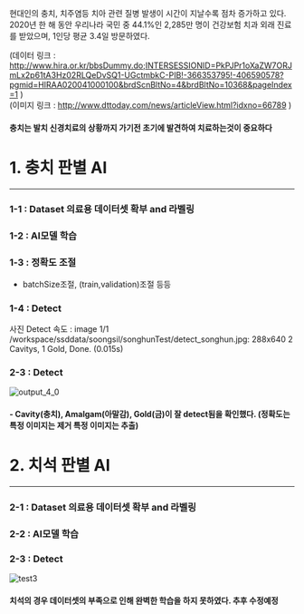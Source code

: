 현대인의 충치, 치주염등 치아 관련 질병 발생이 시간이 지날수록 점차 증가하고 있다.</br>
2020년 한 해 동안 우리나라 국민 중 44.1%인 2,285만 명이 건강보험 치과 외래 진료를 받았으며, 1인당 평균 3.4일 방문하였다.

(데이터 링크 : http://www.hira.or.kr/bbsDummy.do;INTERSESSIONID=PkPJPr1oXaZW7ORJmLx2p61tA3Hz02RLQeDvSQ1-UGctmbkC-PIB!-366353795!-406590578?pgmid=HIRAA020041000100&brdScnBltNo=4&brdBltNo=10368&pageIndex=1 ) </br>
(이미지 링크 : http://www.dttoday.com/news/articleView.html?idxno=66789 )

#### 충치는 발치 신경치료의 상황까지 가기전 초기에 발견하여 치료하는것이 중요하다

# 1. 충치 판별 AI
---
### 1-1 : Dataset 의료용 데이터셋 확부 and 라벨링
### 1-2 : AI모델 학습
### 1-3 : 정확도 조절 
- batchSize조절, (train,validation)조절 등등

### 1-4 : Detect
사진 Detect 속도 : image 1/1 /workspace/ssddata/soongsil/songhunTest/detect_songhun.jpg: 288x640 2 Cavitys, 1 Gold, Done. (0.015s)

### 2-3 : Detect

![output_4_0](https://github.com/SongHunHan/AI_cavityDetection/assets/65228530/b8bd2ff3-9f92-42b0-8a0d-0e1203d1d77b)

####  - Cavity(충치), Amalgam(아말감), Gold(금)이 잘 detect됨을 확인했다. (정확도는 특정 이미지는 제거 특정 이미지는 추출)

# 2. 치석 판별 AI
---
### 2-1 : Dataset 의료용 데이터셋 확부 and 라벨링
### 2-2 : AI모델 학습

### 2-3 : Detect

![test3](https://github.com/SongHunHan/AI_cavityDetection/assets/65228530/68ae0105-b3ad-4f3c-9bf8-b6e66db8b465)

#### 치석의 경우 데이터셋의 부족으로 인해 완벽한 학습을 하지 못하였다. 추후 수정예정


```python

```
